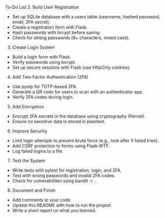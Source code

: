 To-Do List
2. Build User Registration

 * Set up SQLite database with a users table (username, hashed password, email, 2FA secret).
 * Create a registration form with Flask.
 * Hash passwords with bcrypt before saving.
 * Check for strong passwords (8+ characters, mixed case).

3. Create Login System

 * Build a login form with Flask.
 * Verify passwords using bcrypt.
 * Set up secure sessions with Flask (use HttpOnly cookies).

4. Add Two-Factor Authentication (2FA)

 * Use pyotp for TOTP-based 2FA.
 * Generate a QR code for users to scan with an authenticator app.
 * Verify 2FA codes during login.

5. Add Encryption

 * Encrypt 2FA secrets in the database using cryptography (Fernet).
 * Ensure no sensitive data is stored in plaintext.

6. Improve Security

 * Limit login attempts to prevent brute force (e.g., lock after 5 failed tries).
 * Add CSRF protection to forms using Flask-WTF.
 * Log failed logins to a file.

7. Test the System

 * Write tests with pytest for registration, login, and 2FA.
 * Test with wrong passwords and invalid 2FA codes.
 * Check for vulnerabilities using bandit -r ..

8. Document and Finish

 * Add comments to your code.
 * Update this README with how to run the project.
 * Write a short report on what you learned.